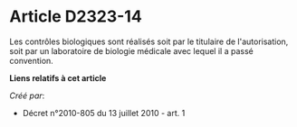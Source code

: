 # Article D2323-14

Les contrôles biologiques sont réalisés soit par le titulaire de l'autorisation, soit par un laboratoire de biologie médicale
avec lequel il a passé convention.

**Liens relatifs à cet article**

_Créé par_:

  - Décret n°2010-805 du 13 juillet 2010 - art. 1
